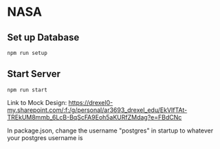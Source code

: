 # NASA

## Set up Database
`npm run setup`

## Start Server
`npm run start`

Link to Mock Design: https://drexel0-my.sharepoint.com/:f:/g/personal/ar3693_drexel_edu/EkVIfTAt-TREkUM8mmb_6LcB-BqScFA9Eoh5aKURfZMdag?e=FBdCNc

In package.json, change the username "postgres" in startup to whatever your postgres username is
